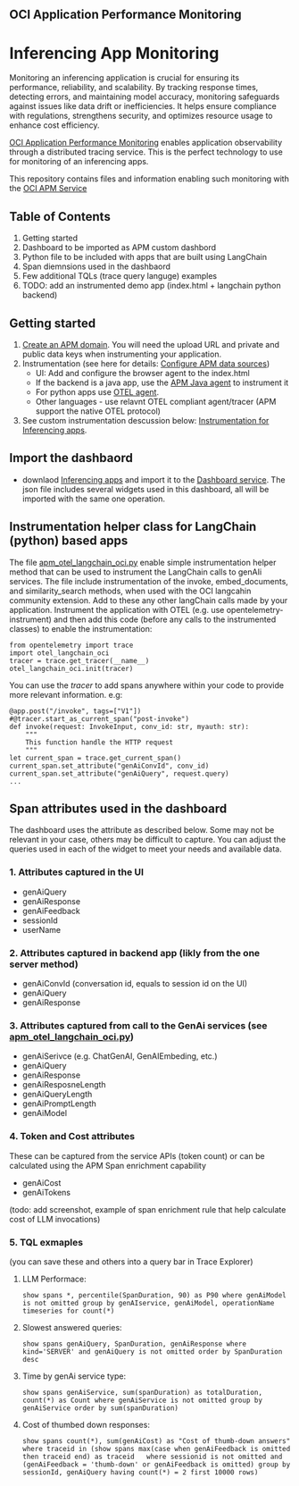## OCI Application Performance Monitoring 
# Inferencing App Monitoring

Monitoring an inferencing application is crucial for ensuring its performance, reliability, and scalability. By tracking response times, detecting errors, and maintaining model accuracy, monitoring safeguards against issues like data drift or inefficiencies. It helps ensure compliance with regulations, strengthens security, and optimizes resource usage to enhance cost efficiency.

[OCI Application Performance Monitoring](https://www.oracle.com/manageability/application-performance-monitoring/) enables application observability through a distributed tracing service. This is the perfect technology to use for monitoring of an inferencing apps.


This repository contains files and information enabling such monitoring with the 
[OCI APM Service](https://www.oracle.com/manageability/)

## Table of Contents
1. Getting started
2. Dashboard to be imported as APM custom dashbord   
3. Python file to be included with apps that are built using LangChain 
4. Span diemnsions used in the dashbaord
5. Few additional TQLs (trace query languge) examples 
6. TODO: add an instrumented demo app (index.html + langchain python backend)

## Getting started
1. [Create an APM domain](https://docs.oracle.com/en-us/iaas/application-performance-monitoring/doc/create-apm-domain.html). You will need the upload URL and private and public data keys when instrumenting your application.
2. Instrumentation (see here for details: [Configure APM data sources](https://docs.oracle.com/en-us/iaas/application-performance-monitoring/doc/configure-application-performance-monitoring-data-sources.html))
    - UI: Add and configure the browser agent to the index.html
    - If the backend is a java app, use the [APM Java agent](https://cloud.oracle.com/apm/apm-admin/admin/downloadAgents) to instrument it
    - For python apps use [OTEL agent](https://opentelemetry.io/docs/languages/python/).
    - Other languages - use relavnt OTEL compliant agent/tracer (APM support the native OTEL protocol)
3. See custom instrumentation descussion below: [Instrumentation for Inferencing apps](TBD).

## Import the dashbaord
- downlaod [Inferencing apps](TBD) and import it to the [Dashboard service](https://cloud.oracle.com/management-dashboard/dashboards). The json file includes several widgets used in this dashboard, all will be imported with the same one operation. 

## Instrumentation helper class for LangChain (python) based apps
The file [apm_otel_langchain_oci.py](TBD) enable simple instrumentation helper method that can be used to instrument the LangChain calls to genAIi services. The file include instrumentation of the invoke, embed_documents, and similarity_search methods, when used with the OCI langcahin community extension. Add to these any other langChain calls made by your application.
Instrument the application with OTEL (e.g. use opentelemetry-instrument) and then add this code (before any calls to the instrumented classes) to enable the instrumentation:

    from opentelemetry import trace
    import otel_langchain_oci
    tracer = trace.get_tracer(__name__)
    otel_langchain_oci.init(tracer)

You can use the *tracer* to add spans anywhere within your code to provide more relevant information. e.g:


    @app.post("/invoke", tags=["V1"])
    #@tracer.start_as_current_span("post-invoke")
    def invoke(request: InvokeInput, conv_id: str, myauth: str):
        """
        This function handle the HTTP request
        """
    let current_span = trace.get_current_span()
    current_span.set_attribute("genAiConvId", conv_id)
    current_span.set_attribute("genAiQuery", request.query)
    ...

## Span attributes used in the dashboard
The dashboard uses the attribute as described below. Some may not be relevant in your case, others may be difficult to capture. You can adjust the queries used in each of the widget to meet your needs and available data. 
### 1. Attributes captured in the UI
- genAiQuery
- genAiResponse
- genAiFeedback
- sessionId
- userName

### 2. Attributes captured in backend app (likly from the one server method)
- genAiConvId  (conversation id, equals to session id on the UI)
- genAiQuery
- genAiResponse

### 3. Attributes captured from call to the GenAi services (see [apm_otel_langchain_oci.py](TBD))
- genAiSerivce (e.g. ChatGenAI, GenAIEmbeding, etc.)
- genAiQuery
- genAiResponse
- genAiResposneLength
- genAiQueryLength
- genAiPromptLength
- genAiModel

### 4. Token and Cost attributes 
These can be captured from the service APIs (token count) or can be calculated using the APM Span enrichment capability
- genAiCost
- genAiTokens

(todo: add screenshot, example of span enrichment rule that help calculate cost of LLM invocations)

### 5. TQL exmaples
(you can save these and others into a query bar in Trace Explorer)
1. LLM Performace:

    `show spans *, percentile(SpanDuration, 90) as P90 where genAiModel is not omitted group by genAIservice, genAiModel, operationName timeseries for count(*)`

2. Slowest answered queries:

    `show spans genAiQuery, SpanDuration, genAiResponse where kind='SERVER' and genAiQuery is not omitted order by SpanDuration desc`

3. Time by genAi service type:

    `show spans genAiService, sum(spanDuration) as totalDuration, count(*) as Count where genAiService is not omitted group by genAiService order by sum(spanDuration)`

4. Cost of thumbed down responses:

    `show spans count(*), sum(genAiCost) as "Cost of thumb-down answers" where traceid in (show spans max(case when genAiFeedback is omitted then traceid end) as traceid   where sessionid is not omitted and (genAiFeedback = 'thumb-down' or genAiFeedback is omitted) group by sessionId, genAiQuery having count(*) = 2 first 10000 rows)`

